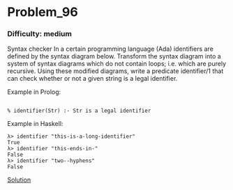# Problem_96
### Difficulty: medium
Syntax checker
In a certain programming language (Ada) identifiers are defined by the syntax diagram below.
Transform the syntax diagram into a system of syntax diagrams which do not contain loops; i.e. which are purely recursive. Using these modified diagrams, write a predicate identifier/1 that can check whether or not a given string is a legal identifier.

Example in Prolog:

```

% identifier(Str) :- Str is a legal identifier 
```
Example in Haskell:

```
λ> identifier "this-is-a-long-identifier"
True
λ> identifier "this-ends-in-"            
False
λ> identifier "two--hyphens" 
False
```
[Solution](https://wiki.haskell.org/99_questions/Solutions/96)
